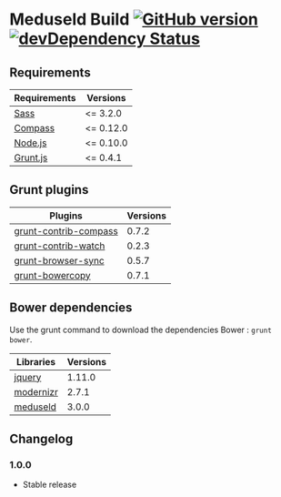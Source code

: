 # Meduseld Build [![GitHub version](https://badge.fury.io/gh/agenceepsilon%2Fmeduseld-build.png)](http://badge.fury.io/gh/agenceepsilon%2Fmeduseld-build) [![devDependency Status](https://david-dm.org/agenceepsilon/meduseld-build/dev-status.png)](https://david-dm.org/agenceepsilon/meduseld-build#info=devDependencies)

## Requirements

| Requirements                         | Versions  |
| ------------------------------------ | --------- |
| [Sass](http://sass-lang.com/)        | <= 3.2.0  |
| [Compass](http://compass-style.org)  | <= 0.12.0 |
| [Node.js](http://nodejs.org)         | <= 0.10.0 |
| [Grunt.js](http://gruntjs.com)       | <= 0.4.1  |

## Grunt plugins

| Plugins                                                                   | Versions |
| ------------------------------------------------------------------------- | -------- |
| [grunt-contrib-compass](https://github.com/gruntjs/grunt-contrib-compass) | 0.7.2    |
| [grunt-contrib-watch](https://github.com/gruntjs/grunt-contrib-watch)     | 0.2.3    |
| [grunt-browser-sync](https://github.com/shakyshane/grunt-browser-sync)    | 0.5.7    |
| [grunt-bowercopy](https://github.com/timmywil/grunt-bowercopy)            | 0.7.1    |

## Bower dependencies

Use the grunt command to download the dependencies Bower : ``grunt bower``.

| Libraries                                              | Versions |
| ------------------------------------------------------ | -------- |
| [jquery](http://jquery.com/)                           | 1.11.0   |
| [modernizr](http://modernizr.com/)                     | 2.7.1    |
| [meduseld](https://github.com/agenceepsilon/meduseld)  | 3.0.0    |

## Changelog

### 1.0.0

* Stable release